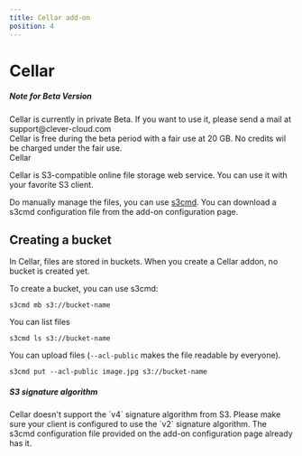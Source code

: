 ```yaml
---
title: Cellar add-on
position: 4
---
```


# Cellar <span class="cc-beta pull-right" title="Currently in private Beta version"></span>
<div class="alert alert-hot-problems">
  <h5>Note for Beta Version</h5>
  <div>Cellar is currently in private Beta. If you want to use it, please send a mail at support@clever-cloud.com<br />
  Cellar is free during the beta period with a fair use at 20 GB. No credits wil be charged under the fair use.</div>
</div>
Cellar

Cellar is S3-compatible online file storage web service. You can use it with
your favorite S3 client.

Do manually manage the files, you can use [s3cmd](http://s3tools.org/s3cmd).
You can download a s3cmd configuration file from the add-on configuration
page.

## Creating a bucket

In Cellar, files are stored in buckets. When you create a Cellar addon, no
bucket is created yet.

To create a bucket, you can use s3cmd:

    s3cmd mb s3://bucket-name

You can list files

    s3cmd ls s3://bucket-name

You can upload files (`--acl-public` makes the file readable by everyone).

    s3cmd put --acl-public image.jpg s3://bucket-name

<div class="alert alert-hot-problems">
  <h5>S3 signature algorithm</h5>
  <div>Cellar doesn't support the `v4` signature algorithm from S3. Please make sure
       your client is configured to use the `v2` signature algorithm. The
      s3cmd configuration file provided on the add-on configuration page already has it.
  </div>
</div>
